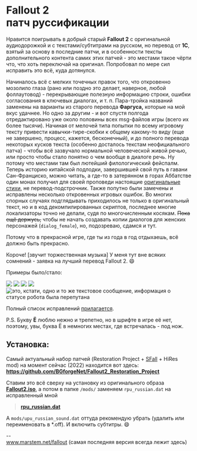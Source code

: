 # Fallout 2<br>патч руссификации

Нравится поигрывать в добрый старый **Fallout 2** с оригинальной аудиодорожкой и с текстами/субтитрами на русском, но перевод от **1С**, взятый за основу в последние патчи, и в особенности тексты дополнительного контента самих этих патчей - это местами такое чёрти что, что хоть переключай на оригинал. Попробовал по мере сил исправить это всё, куда дотянулся.

Начиналось всё с мелких точечных правок того, что откровенно мозолило глаза (рано или поздно это делает, наверное, любой фоллаутовод) - перекрывающие полезную информацию строки, ошибки согласования в ключевых диалогах, и т. п. Пара-тройка названий заменены на варианты из старого перевода **Фаргуса,** которые на мой вкус удачнее. Но одно за другим - и вот спустя полгода отредактировано уже около половины всех msg-файлов игры (всего их более тысячи). Начиная от мелочей типа попытки по всему игровому тексту привести кавычки-тире-скобки к общему какому-то виду (еще не завершено, процесс, кажется, бесконечный), и до полного перевода некоторых кусков текста (особенно досталось текстам неофициального патча) - чтобы всё зазвучало нормальной человеческой живой речью, или просто чтобы стало понятно о чем вообще в диалоге речь. Ну потому что местами там был лютейший филологический фейспалм. Теперь историю китайской подлодки, завершившей свой путь в гавани Сан-Франциско, можно читать, а где-то в затерянном в горах Аббатстве один монах получил для своей проповеди настоящие [оригинальные стихи](https://github.com/marstem/fallout2_russian/blob/main/extra/diff_abmatt_sm.gif), не перевод-подстрочник. Также попутно были замечены и исправлены несколько откровенных игровых ошибок. Во многих спорных случаях подглядывать приходилось не только в оригинальный текст, но и в код декомпилированных скриптов, последнее многие локализаторы точно не делали, судя по многочисленным косякам.
~~Пока ещё держусь,~~ чтобы не начать создавать копии диалогов для женских персонажей (`dialog_female`), но, подозреваю, сдамся и тут.

Потому что в прекрасной игре, где ты из года в год отдыхаешь, всё должно быть прекрасно.

Короче! [звучит торжественная музыка] У меня тут вне всяких сомнений - заявка на лучший перевод Fallout 2. :smile:

Примеры было/стало:

![](https://github.com/marstem/fallout2_russian/blob/main/extra/diff_char.png) ![](https://github.com/marstem/fallout2_russian/blob/main/extra/diff_held.png)
![](https://github.com/marstem/fallout2_russian/blob/main/extra/diff_markus.png)
![](https://github.com/marstem/fallout2_russian/blob/main/extra/diff_mason.png)
![](https://github.com/marstem/fallout2_russian/blob/main/extra/diff_skynet.png "это, кстати, одно и то же текстовое сообщение, информация о статусе робота была перепутана")

Полный список исправлений [прилагается](https://github.com/marstem/fallout2_russian/blob/main/extra/rpu_russian.dat_marstem.diff).

P.S. Букву **Ё** люблю нежно и трепетно, но в шрифте в игре её нет, поэтому, увы, буква Ё в немногих местах, где встречалась - под нож.

## Установка:

Самый актуальный набор патчей (Restoration Project + [SFall](https://github.com/phobos2077/sfall) + HiRes mod) на момент сейчас (2022) находится вот здесь:
**https://github.com/BGforgeNet/Fallout2_Restoration_Project**

Ставим это всё сверху на установку из оригинального образа **[Fallout2.iso](https://www.old-games.ru/game/download/get.php?fileid=16905&modal=1)**, а потом в папке `/mods/` заменяем `rpu_russian.dat` на исправленный мной
> **[rpu_russian.dat](https://github.com/marstem/fallout2_russian/releases/ "Скачать")**


А `mods/upu_russian_sound.dat` оттуда рекомендую убрать (удалить или переименовать в *.off). И включить субтитры. :smile:

-- <br>
www.marstem.net/fallout (самая последняя версия всегда лежит здесь)
